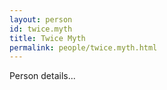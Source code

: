 ```yaml
---
layout: person
id: twice.myth
title: Twice Myth
permalink: people/twice.myth.html
---
```


Person details...